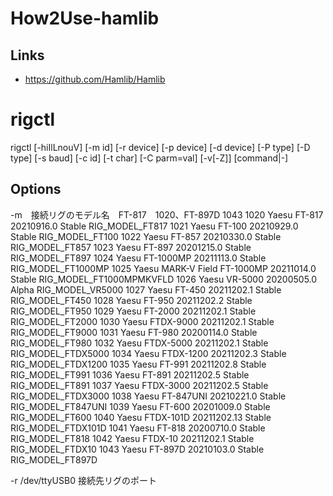 # How2Use-hamlib

## Links
* https://github.com/Hamlib/Hamlib

# rigctl

rigctl [-hiIlLnouV] [-m id] [-r device] [-p device] [-d device]
              [-P type] [-D type] [-s baud] [-c id] [-t char] [-C parm=val]
              [-v[-Z]] [command|-]

## Options
-m　接続リグのモデル名　FT-817　1020、FT-897D 1043
  1020  Yaesu                  FT-817                  20210916.0      Stable      RIG_MODEL_FT817
  1021  Yaesu                  FT-100                  20210929.0      Stable      RIG_MODEL_FT100
  1022  Yaesu                  FT-857                  20210330.0      Stable      RIG_MODEL_FT857
  1023  Yaesu                  FT-897                  20201215.0      Stable      RIG_MODEL_FT897
  1024  Yaesu                  FT-1000MP               20211113.0      Stable      RIG_MODEL_FT1000MP
  1025  Yaesu                  MARK-V Field FT-1000MP  20211014.0      Stable      RIG_MODEL_FT1000MPMKVFLD
  1026  Yaesu                  VR-5000                 20200505.0      Alpha       RIG_MODEL_VR5000
  1027  Yaesu                  FT-450                  20211202.1      Stable      RIG_MODEL_FT450
  1028  Yaesu                  FT-950                  20211202.2      Stable      RIG_MODEL_FT950
  1029  Yaesu                  FT-2000                 20211202.1      Stable      RIG_MODEL_FT2000
  1030  Yaesu                  FTDX-9000               20211202.1      Stable      RIG_MODEL_FT9000
  1031  Yaesu                  FT-980                  20200114.0      Stable      RIG_MODEL_FT980
  1032  Yaesu                  FTDX-5000               20211202.1      Stable      RIG_MODEL_FTDX5000
  1034  Yaesu                  FTDX-1200               20211202.3      Stable      RIG_MODEL_FTDX1200
  1035  Yaesu                  FT-991                  20211202.8      Stable      RIG_MODEL_FT991
  1036  Yaesu                  FT-891                  20211202.5      Stable      RIG_MODEL_FT891
  1037  Yaesu                  FTDX-3000               20211202.5      Stable      RIG_MODEL_FTDX3000
  1038  Yaesu                  FT-847UNI               20210221.0      Stable      RIG_MODEL_FT847UNI
  1039  Yaesu                  FT-600                  20201009.0      Stable      RIG_MODEL_FT600
  1040  Yaesu                  FTDX-101D               20211202.13     Stable      RIG_MODEL_FTDX101D
  1041  Yaesu                  FT-818                  20200710.0      Stable      RIG_MODEL_FT818
  1042  Yaesu                  FTDX-10                 20211202.1      Stable      RIG_MODEL_FTDX10
  1043  Yaesu                  FT-897D                 20210103.0      Stable      RIG_MODEL_FT897D
 
-r /dev/ttyUSB0 接続先リグのポート
